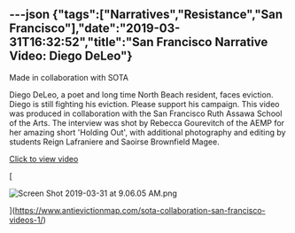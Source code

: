 ---json
{"tags":["Narratives","Resistance","San Francisco"],"date":"2019-03-31T16:32:52","title":"San Francisco Narrative Video: Diego DeLeo"}
---

Made in collaboration with SOTA

Diego DeLeo, a poet and long time North Beach resident, faces eviction. Diego is still fighting his eviction. Please support his campaign. This video was produced in collaboration with the San Francisco Ruth Assawa School of the Arts. The interview was shot by Rebecca Gourevitch of the AEMP for her amazing short 'Holding Out', with additional photography and editing by students Reign Lafraniere and Saoirse Brownfield Magee.

[Click to view video](https://www.antievictionmap.com/sota-collaboration-san-francisco-videos-1/)

[

![Screen Shot 2019-03-31 at 9.06.05 AM.png](/assets/uploads/Screen+Shot+2019-03-31+at+9.06.05+AM.png)

](https://www.antievictionmap.com/sota-collaboration-san-francisco-videos-1/)